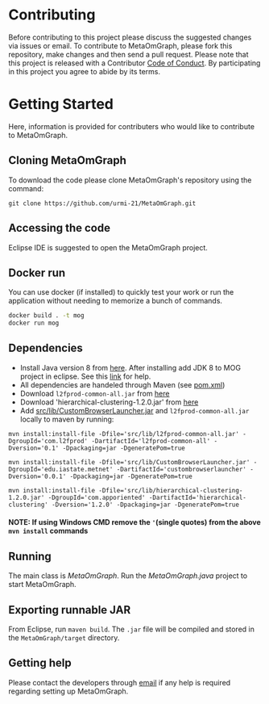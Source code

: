 # Contributing

Before contributing to this project please discuss the suggested changes via issues or email.
To contribute to MetaOmGraph, please fork this repository, make changes and then send a pull request.
Please note that this project is released with a Contributor [Code of Conduct](https://github.com/urmi-21/MetaOmGraph/blob/master/CODE_OF_CONDUCT.md). By participating in this project you agree to abide by its terms.


# Getting Started
Here, information is provided for contributers who would like to contribute to MetaOmGraph.


## Cloning MetaOmGraph
To download the code please clone MetaOmGraph's repository using the command:

```
git clone https://github.com/urmi-21/MetaOmGraph.git
```
## Accessing the code
Eclipse IDE is suggested to open the MetaOmGraph project.

## Docker run
You can use docker (if installed) to quickly test your work or run the application without needing to memorize a bunch of commands.
```bash
docker build . -t mog
docker run mog
```

## Dependencies
* Install Java version 8 from [here](https://www.oracle.com/technetwork/java/javase/downloads/index.html). After installing add JDK 8 to MOG project in eclipse.
See this [link](https://stackoverflow.com/questions/13635563/setting-jdk-in-eclipse) for help.
* All dependencies are handeled through Maven (see [pom.xml](https://github.com/urmi-21/MetaOmGraph/blob/master/pom.xml))
* Download `l2fprod-common-all.jar` from [here](http://www.java2s.com/Code/Jar/l/Downloadl2fprodcommonalljar.htm)
* Download 'hierarchical-clustering-1.2.0.jar' from [here](https://github.com/lbehnke/hierarchical-clustering-java/releases/tag/v1.2.0)
* Add [src/lib/CustomBrowserLauncher.jar](https://github.com/urmi-21/MetaOmGraph/tree/master/src/lib) and `l2fprod-common-all.jar` locally to maven by running:
```
mvn install:install-file -Dfile='src/lib/l2fprod-common-all.jar' -DgroupId='com.l2fprod' -DartifactId='l2fprod-common-all' -Dversion='0.1' -Dpackaging=jar -DgeneratePom=true

mvn install:install-file -Dfile='src/lib/CustomBrowserLauncher.jar' -DgroupId='edu.iastate.metnet' -DartifactId='custombrowserlauncher' -Dversion='0.0.1' -Dpackaging=jar -DgeneratePom=true

mvn install:install-file -Dfile='src/lib/hierarchical-clustering-1.2.0.jar' -DgroupId='com.apporiented' -DartifactId='hierarchical-clustering' -Dversion='1.2.0' -Dpackaging=jar -DgeneratePom=true
```
#### NOTE: If using Windows CMD remove the `'`(single quotes) from the above `mvn install` commands
 



## Running
The main class is _MetaOmGraph_. Run the _MetaOmGraph.java_ project to start MetaOmGraph.

## Exporting runnable JAR
From Eclipse, run `maven build`. The `.jar` file will be compiled and stored in the `MetaOmGraph/target` directory.

## Getting help
Please contact the developers through [email](http://metnetweb.gdcb.iastate.edu/MetNet_MetaOmGraph_download.php) if any help is required regarding setting up MetaOmGraph.
